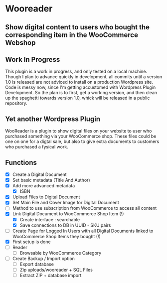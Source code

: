 # Wooreader
## Show digital content to users who bought the corresponding item in the WooCommerce Webshop
## Work In Progress 
This plugin is a work in progress, and only tested on a local machine.
Though I plan to advance quickly in development, all commits until a version 1.0 is released are not adviced to install on a production Wordpress site.
Code is messy now, since I'm getting accustomed with Wordpress Plugin Development. So the plan is to first, get a working version, and then clean up the spaghetti towards version 1.0, whick will be released in a public repository.
## Yet another Wordpress Plugin
WooReader is a plugin to show digital files on your website to user who purchased something via your WooCommerce shop.
These files could be one on one for a digtal sale, but also to give extra documents to customers who purchased a fysical work.
## Functions
 - [x] Create a Digital Document
 - [x] Set basic metadata (Title And Author)
 - [x] Add more advanced metadata
   - [x] ISBN
 - [x] Upload Files to Digital Document
 - [x] Set Main File and Cover Image for Digital Document
 - [ ] Method to use subscription from WooCommerce to access all content
 - [x] Link Digital Document to WooCommerce Shop Item (!)
 	- [x] Create interface : searchable
 	- [x] Save connections to DB in UUID - SKU pairs
 - [ ] Create Page for Logged In Users with all Digital Documents linked to WooCommerce Shop Items they bought (!)
  - [x] First setup is done
 - [ ] Reader
   - [ ] Browsable by WooCommerce Category
 - [ ] Create Backup / Import option
 	- [ ] Export database
 	- [ ] Zip uploads/wooreader + SQL Files
 	- [ ] Extract ZIP + database import